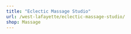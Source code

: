 ```yaml
---
title: "Eclectic Massage Studio"
url: /west-lafayette/eclectic-massage-studio/
shop: Massage
---
```


